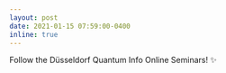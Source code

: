 ```yaml
---
layout: post
date: 2021-01-15 07:59:00-0400
inline: true
---
```


Follow the Düsseldorf Quantum Info Online Seminars! :sparkles: 
